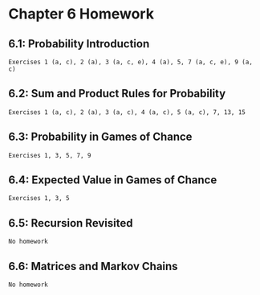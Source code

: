 # Chapter 6 Homework

## 6.1: Probability Introduction

    Exercises 1 (a, c), 2 (a), 3 (a, c, e), 4 (a), 5, 7 (a, c, e), 9 (a, c)

## 6.2: Sum and Product Rules for Probability

    Exercises 1 (a, c), 2 (a), 3 (a, c), 4 (a, c), 5 (a, c), 7, 13, 15

## 6.3: Probability in Games of Chance

    Exercises 1, 3, 5, 7, 9

## 6.4: Expected Value in Games of Chance

    Exercises 1, 3, 5

## 6.5: Recursion Revisited

    No homework

## 6.6: Matrices and Markov Chains

    No homework
